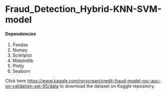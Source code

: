 # Fraud_Detection_Hybrid-KNN-SVM-model

#### Dependencies
1. Pandas
2. Numpy
3. Scikitplot
4. Matplotlib
5. Plotly
6. Seaborn

Click here https://www.kaggle.com/rorycrean/credit-fraud-model-roc-auc-on-validation-set-95/data to download the dataset on Kaggle repository.
